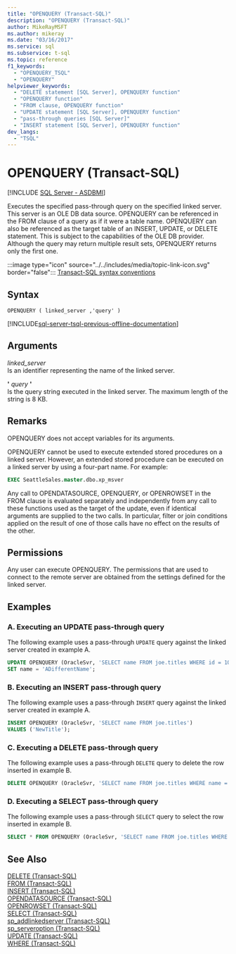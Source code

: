 ```yaml
---
title: "OPENQUERY (Transact-SQL)"
description: "OPENQUERY (Transact-SQL)"
author: MikeRayMSFT
ms.author: mikeray
ms.date: "03/16/2017"
ms.service: sql
ms.subservice: t-sql
ms.topic: reference
f1_keywords:
  - "OPENQUERY_TSQL"
  - "OPENQUERY"
helpviewer_keywords:
  - "DELETE statement [SQL Server], OPENQUERY function"
  - "OPENQUERY function"
  - "FROM clause, OPENQUERY function"
  - "UPDATE statement [SQL Server], OPENQUERY function"
  - "pass-through queries [SQL Server]"
  - "INSERT statement [SQL Server], OPENQUERY function"
dev_langs:
  - "TSQL"
---
```

# OPENQUERY (Transact-SQL)
[!INCLUDE [SQL Server - ASDBMI](../../includes/applies-to-version/sql-asdbmi.md)]

  Executes the specified pass-through query on the specified linked server. This server is an OLE DB data source. OPENQUERY can be referenced in the FROM clause of a query as if it were a table name. OPENQUERY can also be referenced as the target table of an INSERT, UPDATE, or DELETE statement. This is subject to the capabilities of the OLE DB provider. Although the query may return multiple result sets, OPENQUERY returns only the first one.  
  
 :::image type="icon" source="../../includes/media/topic-link-icon.svg" border="false"::: [Transact-SQL syntax conventions](../../t-sql/language-elements/transact-sql-syntax-conventions-transact-sql.md)  
  
## Syntax  
  
```syntaxsql  
OPENQUERY ( linked_server ,'query' )  
```  
  
[!INCLUDE[sql-server-tsql-previous-offline-documentation](../../includes/sql-server-tsql-previous-offline-documentation.md)]

## Arguments
 *linked_server*  
 Is an identifier representing the name of the linked server.  
  
 **'** *query* **'**  
 Is the query string executed in the linked server. The maximum length of the string is 8 KB.  
  
## Remarks  
 OPENQUERY does not accept variables for its arguments.  
  
 OPENQUERY cannot be used to execute extended stored procedures on a linked server. However, an extended stored procedure can be executed on a linked server by using a four-part name. For example:  
  
```sql  
EXEC SeattleSales.master.dbo.xp_msver  
```  
  
 Any call to OPENDATASOURCE, OPENQUERY, or OPENROWSET in the FROM clause is evaluated separately and independently from any call to these functions used as the target of the update, even if identical arguments are supplied to the two calls. In particular, filter or join conditions applied on the result of one of those calls have no effect on the results of the other.  
  
## Permissions  
 Any user can execute OPENQUERY. The permissions that are used to connect to the remote server are obtained from the settings defined for the linked server.  
  
## Examples  
  
### A. Executing an UPDATE pass-through query  
 The following example uses a pass-through `UPDATE` query against the linked server created in example A.  
  
```sql  
UPDATE OPENQUERY (OracleSvr, 'SELECT name FROM joe.titles WHERE id = 101')   
SET name = 'ADifferentName';  
```  
  
### B. Executing an INSERT pass-through query  
 The following example uses a pass-through `INSERT` query against the linked server created in example A.  
  
```sql  
INSERT OPENQUERY (OracleSvr, 'SELECT name FROM joe.titles')  
VALUES ('NewTitle');  
```  
  
### C. Executing a DELETE pass-through query  
 The following example uses a pass-through `DELETE` query to delete the row inserted in example B.  
  
```sql  
DELETE OPENQUERY (OracleSvr, 'SELECT name FROM joe.titles WHERE name = ''NewTitle''');  
```  
  
### D. Executing a SELECT pass-through query  
 The following example uses a pass-through `SELECT` query to select the row inserted in example B.  
  
```sql  
SELECT * FROM OPENQUERY (OracleSvr, 'SELECT name FROM joe.titles WHERE name = ''NewTitle''');  
```  
    
## See Also  
 [DELETE &#40;Transact-SQL&#41;](../../t-sql/statements/delete-transact-sql.md)   
 [FROM &#40;Transact-SQL&#41;](../../t-sql/queries/from-transact-sql.md)   
 [INSERT &#40;Transact-SQL&#41;](../../t-sql/statements/insert-transact-sql.md)   
 [OPENDATASOURCE &#40;Transact-SQL&#41;](../../t-sql/functions/opendatasource-transact-sql.md)   
 [OPENROWSET &#40;Transact-SQL&#41;](../../t-sql/functions/openrowset-transact-sql.md)   
 [SELECT &#40;Transact-SQL&#41;](../../t-sql/queries/select-transact-sql.md)   
 [sp_addlinkedserver &#40;Transact-SQL&#41;](../../relational-databases/system-stored-procedures/sp-addlinkedserver-transact-sql.md)   
 [sp_serveroption &#40;Transact-SQL&#41;](../../relational-databases/system-stored-procedures/sp-serveroption-transact-sql.md)   
 [UPDATE &#40;Transact-SQL&#41;](../../t-sql/queries/update-transact-sql.md)   
 [WHERE &#40;Transact-SQL&#41;](../../t-sql/queries/where-transact-sql.md)  
  
  
